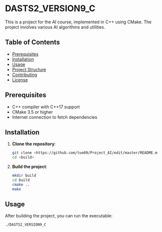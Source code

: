 # DASTS2_VERSION9_C

This is a project for the AI course, implemented in C++ using CMake. The project involves various AI algorithms and utilities.

## Table of Contents

- [Prerequisites](#prerequisites)
- [Installation](#installation)
- [Usage](#usage)
- [Project Structure](#project-structure)
- [Contributing](#contributing)
- [License](#license)

## Prerequisites

- C++ compiler with C++17 support
- CMake 3.5 or higher
- Internet connection to fetch dependencies

## Installation

1. **Clone the repository**:
    ```sh
    git clone <https://github.com/tue09/Project_AI/edit/master/README.md>
    cd <build>
    ```

2. **Build the project**:
    ```sh
    mkdir build
    cd build
    cmake ..
    make
    ```

## Usage

After building the project, you can run the executable:

```sh
./DASTS2_VERSION9_C
